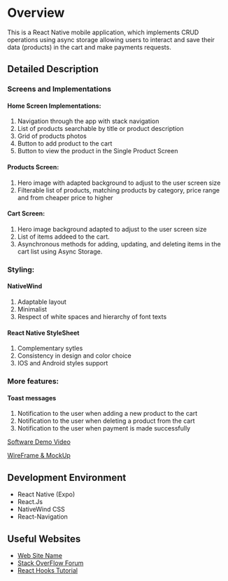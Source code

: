 # Overview

This is a React Native mobile application, which implements CRUD operations using async storage allowing users to interact and save their data (products) in the cart and make payments requests. 

## Detailed Description

### Screens and Implementations

#### Home Screen Implementations: 
1. Navigation through the app with stack navigation
2. List of products searchable by title or product description 
3. Grid of products photos
4. Button to add product to the cart
5. Button to view the product in the Single Product Screen 

#### Products Screen: 
1. Hero image with adapted background to adjust to the user screen size 
2. Filterable list of products, matching products by category, price range and from cheaper price to higher 

#### Cart Screen: 
1. Hero image background adapted to adjust to the user screen size 
2. List of items addeed to the cart. 
3. Asynchronous methods for adding, updating, and deleting items in the cart list using Async Storage.

### Styling: 

#### NativeWind
1. Adaptable layout 
2. Minimalist 
3. Respect of white spaces and hierarchy of font texts 

#### React Native StyleSheet  
1. Complementary sytles
2. Consistency in design and color choice 
3. IOS and Android styles support 

### More features: 

#### Toast messages
1. Notification to the user when adding a new product to the cart
2. Notification to the user when deleting a product from the cart
3. Notification to the user when payment is made successfully

[Software Demo Video](http://youtube.link.goes.here)   

[WireFrame & MockUp](https://www.figma.com/file/zHEfeiNomW9MPvgQ3QvD5R/My-App?type=design&node-id=0%3A1&mode=design&t=QAjX9pBZrmw28UFu-1)

## Development Environment

* React Native (Expo) 
* React.Js 
* NativeWind CSS
* React-Navigation

## Useful Websites

* [Web Site Name](http://url.link.goes.here)
* [Stack OverFlow Forum](https://stackoverflow.com/questions/67623952/error-virtualizedlists-should-never-be-nested-inside-plain-scrollviews-with-th)
* [React Hooks Tutorial ](https://www.youtube.com/watch?v=HYKDUF8X3qI&ab_channel=CosdenSolutions)
 
